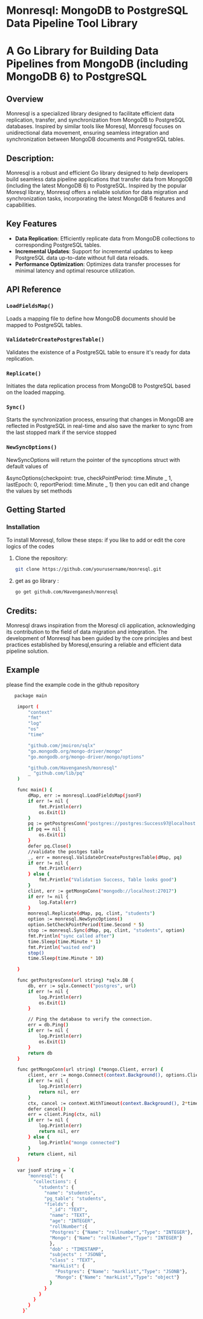 # Monresql: MongoDB to PostgreSQL Data Pipeline Tool Library

# A Go Library for Building Data Pipelines from MongoDB (including MongoDB 6) to PostgreSQL

## Overview

Monresql is a specialized library designed to facilitate efficient data replication, transfer, and synchronization from MongoDB to PostgreSQL databases. Inspired by similar tools like Moresql, Monresql focuses on unidirectional data movement, ensuring seamless integration and synchronization between MongoDB documents and PostgreSQL tables.

## Description:

Monresql is a robust and efficient Go library designed to help developers build seamless data pipeline applications that transfer data from MongoDB
(including the latest MongoDB 6) to PostgreSQL. Inspired by the popular Moresql library,
Monresql offers a reliable solution for data migration and synchronization tasks, incorporating the latest MongoDB 6 features and capabilities.

## Key Features

- **Data Replication**: Efficiently replicate data from MongoDB collections to corresponding PostgreSQL tables.
- **Incremental Updates**: Support for incremental updates to keep PostgreSQL data up-to-date without full data reloads.
- **Performance Optimization**: Optimizes data transfer processes for minimal latency and optimal resource utilization.

## API Reference

### `LoadFieldsMap()`

Loads a mapping file to define how MongoDB documents should be mapped to PostgreSQL tables.

### `ValidateOrCreatePostgresTable()`

Validates the existence of a PostgreSQL table to ensure it's ready for data replication.

### `Replicate()`

Initiates the data replication process from MongoDB to PostgreSQL based on the loaded mapping.

### `Sync()`

Starts the synchronization process, ensuring that changes in MongoDB are reflected in PostgreSQL in real-time and also save the marker to sync from the last stopped mark if the service stopped

### `NewSyncOptions()`

NewSyncOptions will return the pointer of the syncoptions struct with default values of

&syncOptions{checkpoint: true, checkPointPeriod: time.Minute _ 1, lastEpoch: 0, reportPeriod: time.Minute _ 1}
then you can edit and change the values by set methods

## Getting Started

### Installation

To install Monresql, follow these steps:
if you like to add or edit the core logics of the codes

1. Clone the repository:

   ```bash
   git clone https://github.com/yourusername/monresql.git

   ```

2. get as go library :
   ```bash
   go get github.com/Havenganesh/monresql
   ```

## Credits:

Monresql draws inspiration from the Moresql cli application, acknowledging its contribution to the field of data migration and integration.
The development of Monresql has been guided by the core principles and best practices established by Moresql,ensuring a reliable and efficient data pipeline solution.

## Example

please find the example code in the github repository

```bash
   package main

    import (
    	"context"
    	"fmt"
    	"log"
    	"os"
    	"time"

    	"github.com/jmoiron/sqlx"
    	"go.mongodb.org/mongo-driver/mongo"
    	"go.mongodb.org/mongo-driver/mongo/options"

    	"github.com/Havenganesh/monresql"
    	_ "github.com/lib/pq"
    )

    func main() {
    	dMap, err := monresql.LoadFieldsMap(jsonF)
    	if err != nil {
    		fmt.Println(err)
    		os.Exit(1)
    	}
    	pq := getPostgresConn("postgres://postgres:Success97@localhost:5432/monresql")
    	if pq == nil {
    		os.Exit(1)
    	}
    	defer pq.Close()
    	//validate the postges table
    	_, err = monresql.ValidateOrCreatePostgresTable(dMap, pq)
    	if err != nil {
    		fmt.Println(err)
    	} else {
    		fmt.Println("Validation Success, Table looks good")
    	}
    	clint, err := getMongoConn("mongodb://localhost:27017")
    	if err != nil {
    		log.Fatal(err)
    	}
    	monresql.Replicate(dMap, pq, clint, "students")
    	option := monresql.NewSyncOptions()
    	option.SetCheckPointPeriod(time.Second * 5)
    	stop := monresql.Sync(dMap, pq, clint, "students", option)
    	fmt.Println("sync called after")
    	time.Sleep(time.Minute * 1)
    	fmt.Println("waited end")
    	stop()
    	time.Sleep(time.Minute * 10)

    }

    func getPostgresConn(url string) *sqlx.DB {
    	db, err := sqlx.Connect("postgres", url)
    	if err != nil {
    		log.Println(err)
    		os.Exit(1)
    	}

    	// Ping the database to verify the connection.
    	err = db.Ping()
    	if err != nil {
    		log.Println(err)
    		os.Exit(1)
    	}
    	return db
    }

    func getMongoConn(url string) (*mongo.Client, error) {
    	client, err := mongo.Connect(context.Background(), options.Client().ApplyURI(url))
    	if err != nil {
    		log.Println(err)
    		return nil, err
    	}
    	ctx, cancel := context.WithTimeout(context.Background(), 2*time.Second)
    	defer cancel()
    	err = client.Ping(ctx, nil)
    	if err != nil {
    		log.Println(err)
    		return nil, err
    	} else {
    		log.Println("mongo connected")
    	}
    	return client, nil
    }

    var jsonF string = `{
    	"monresql": {
    	  "collections": {
    		"students": {
    		  "name": "students",
    		  "pg_table": "students",
    		  "fields": {
    			"_id": "TEXT",
    			"name": "TEXT",
    			"age": "INTEGER",
    			"rollNumber":{
    			"Postgres": {"Name": "rollnumber","Type": "INTEGER"},
    			"Mongo": {"Name": "rollNumber","Type": "INTEGER"}
    			},
    			"dob" : "TIMESTAMP",
    			"subjects" : "JSONB",
    			"class" : "TEXT",
    			"markList": {
    			  "Postgres": {"Name": "marklist","Type": "JSONB"},
    			  "Mongo": {"Name": "markList","Type": "object"}
    			}
    		  }
    		}
    	  }
    	}
      }`


```
